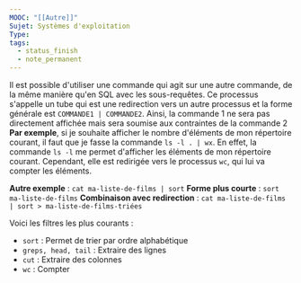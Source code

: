 ```yaml
---
MOOC: "[[Autre]]"
Sujet: Systèmes d'exploitation
Type: 
tags:
  - status_finish
  - note_permanent
---
```

Il est possible d'utiliser une commande qui agit sur une autre commande, de la même manière qu'en SQL avec les sous-requêtes. Ce processus s'appelle un tube qui est une redirection vers un autre processus et la forme générale est `COMMANDE1 | COMMANDE2`. Ainsi, la commande 1 ne sera pas directement affichée mais sera soumise aux contraintes de la commande 2
**Par exemple**, si je souhaite afficher le nombre d'éléments de mon répertoire courant, il faut que je fasse la commande `ls -l . | wx`. En effet, la commande `ls -l` me permet d'afficher les éléments de mon répertoire courant. Cependant, elle est redirigée vers le processus `wc`, qui lui va compter les éléments.

**Autre exemple** : `cat ma-liste-de-films | sort`
**Forme plus courte** : `sort ma-liste-de-films`
**Combinaison avec redirection** : `cat ma-liste-de-films | sort > ma-liste-de-films-triées`

Voici les filtres les plus courants :
- `sort` : Permet de trier par ordre alphabétique
- `greps, head, tail` : Extraire des lignes
- `cut` : Extraire des colonnes
- `wc` : Compter